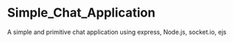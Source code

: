 # Simple_Chat_Application
A simple and primitive chat application using express, Node.js, socket.io, ejs
